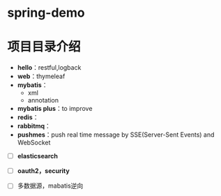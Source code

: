 # spring-demo

# 项目目录介绍
- **hello**：restful,logback
- **web**：thymeleaf
- **mybatis**：
  - xml
  - annotation
- **mybatis plus**：to improve
- **redis**：
- **rabbitmq**：
- **pushmes**：push real time message by SSE(Server-Sent Events) and WebSocket  



* [ ] **elasticsearch**
* [ ] **oauth2，security**
* [ ] 多数据源，mabatis逆向

